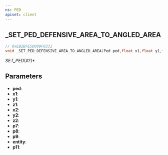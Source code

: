 ```yaml
---
ns: PED
apiset: client
---
```

## _SET_PED_DEFENSIVE_AREA_TO_ANGLED_AREA

```c
// 0xEB2BFE5D009F0331
void _SET_PED_DEFENSIVE_AREA_TO_ANGLED_AREA(Ped ped,float x1,float y1,float z1,float x2,float y2,float z2,Any p7,BOOL p8,BOOL p9,Entity entity,BOOL p11);
```

_SET_PED_(A?)*

## Parameters
* **ped**:
* **x1**:
* **y1**:
* **z1**:
* **x2**:
* **y2**:
* **z2**:
* **p7**:
* **p8**:
* **p9**:
* **entity**:
* **p11**:




